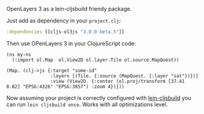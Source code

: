 OpenLayers 3 as a lein-cljsbuild friendy package.

Just add as dependency in your `project.clj`:

```clojure
:dependencies [[cljs-ol3js "3.0.0-beta.5"]]
```

Then use OPenLayers 3 in your ClojureScript code:

```
(ns my-ns
  (:import ol.Map  ol.View2D ol.layer.Tile ol.source.MapQuest))

(Map. (clj->js {:target "some-id"
                :layers [(Tile. {:source (MapQuest. {:layer "sat"})})]
                :view (View2D. {:center (ol.proj/transform [37.41 8.82] "EPSG:4326" "EPSG:3857") :zoom 4})}))
```

Now assuming your project is correctly configured with [lein-cljsbuild](https://github.com/emezeske/lein-cljsbuild) you can run `lein cljsbuild once`. Works with all optimizations level.
